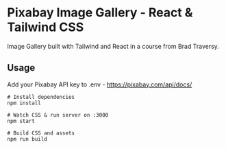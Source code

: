 # Pixabay Image Gallery - React & Tailwind CSS

Image Gallery built with Tailwind and React in a course from Brad Traversy.

## Usage

Add your Pixabay API key to .env - https://pixabay.com/api/docs/

```
# Install dependencies
npm install

# Watch CSS & run server on :3000
npm start

# Build CSS and assets
npm run build
```

